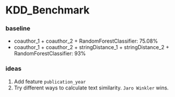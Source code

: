# KDD_Benchmark

### baseline

- coauthor_1 + coauthor_2 + RandomForestClassifier: 75.08%
- coauthor_1 + coauthor_2 + stringDistance_1 + stringDistance_2 + RandomForestClassifier: 93%

### ideas

1. Add feature `publication_year`
2. Try different ways to calculate text similarity. `Jaro Winkler` wins.

